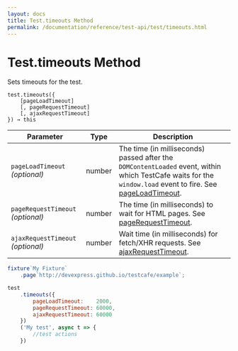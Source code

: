 ```yaml
---
layout: docs
title: Test.timeouts Method
permalink: /documentation/reference/test-api/test/timeouts.html
---
```

# Test.timeouts Method

Sets timeouts for the test.

```text
test.timeouts({
    [pageLoadTimeout]
    [, pageRequestTimeout]
    [, ajaxRequestTimeout]
}) → this
```

Parameter                         | Type   | Description
--------------------------------- | ------ | ---------------------------------------------------------------------------
`pageLoadTimeout` *(optional)*    | number | The time (in milliseconds) passed after the `DOMContentLoaded` event, within which TestCafe waits for the `window.load` event to fire. See [pageLoadTimeout](../../configuration-file.md#pageloadtimeout).
`pageRequestTimeout` *(optional)* | number | The time (in milliseconds) to wait for HTML pages. See [pageRequestTimeout](../../configuration-file.md#ajaxrequesttimeout).
`ajaxRequestTimeout` *(optional)* | number | Wait time (in milliseconds) for fetch/XHR requests. See [ajaxRequestTimeout](../../configuration-file.md#ajaxrequesttimeout).

```js
fixture`My Fixture`
    .page`http://devexpress.github.io/testcafe/example`;

test
    .timeouts({
        pageLoadTimeout:    2000,
        pageRequestTimeout: 60000,
        ajaxRequestTimeout: 60000
    })
    ('My test', async t => {
        //test actions
    })
```
